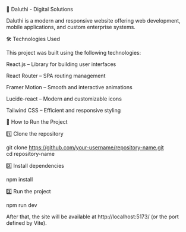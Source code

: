 🚀 Daluthi - Digital Solutions

Daluthi is a modern and responsive website offering web development, mobile applications, and custom enterprise systems.

🛠️ Technologies Used

This project was built using the following technologies:

React.js – Library for building user interfaces

React Router – SPA routing management

Framer Motion – Smooth and interactive animations

Lucide-react – Modern and customizable icons

Tailwind CSS – Efficient and responsive styling


📂 How to Run the Project

1️⃣ Clone the repository

git clone https://github.com/your-username/repository-name.git  
cd repository-name

2️⃣ Install dependencies

npm install

3️⃣ Run the project

npm run dev

After that, the site will be available at http://localhost:5173/ (or the port defined by Vite).
